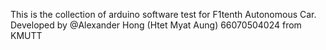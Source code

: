 This is the collection of arduino software test for F1tenth Autonomous Car. 
Developed by @Alexander Hong (Htet Myat Aung) 66070504024 from KMUTT
